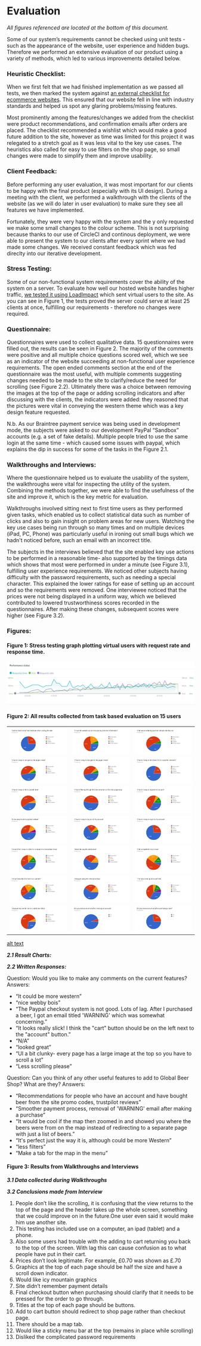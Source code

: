 # Evaluation

_All figures referenced are located at the bottom of this document._

Some of our system’s requirements cannot be checked using unit tests - such as the appearance of the website, user experience and hidden bugs. Therefore we performed an extensive evaluation of our product using a variety of methods, which led to various improvements detailed below.

### Heuristic Checklist: 
When we first felt that we had finished implementation as we passed all tests, we then marked the system against [an external checklist for ecommerce websites](https://www.thinkmind.org/download.php?articleid=achi_2014_2_10_20126). This ensured that our website fell in line with industry standards and helped us spot any glaring problems/missing features.

Most prominently among the features/changes we added from the checklist were product recommendations, and confirmation emails after orders are placed. The checklist recommended a wishlist which would make a good future addition to the site, however as time was limited for this project it was relegated to a stretch goal as it was less vital to the key use cases. The heuristics also called for easy to use filters on the shop page, so small changes were made to simplify them and improve usability.

### Client Feedback:
Before performing any user evaluation, it was most important for our clients to be happy with the final product (especially with its UI design). During a meeting with the client, we performed a walkthrough with the clients of the website (as we will do later in user evaluation) to make sure they see all features we have implemented.

Fortunately, they were very happy with the system and the y only requested we make some small changes to the colour scheme. This is not surprising because thanks to our use of CircleCI and continous deployment, we were able to present the system to our clients after every sprint where we had made some changes. We received constant feedback which was fed direclty into our iterative development.

### Stress Testing:
Some of our non-functional system requirements cover the ability of the system on a server. To evaluate how well our hosted website handles higher traffic, [we tested it using LoadImpact](https://app.loadimpact.com/) which sent virtual users to the site. As you can see in Figure 1, the tests proved the server could serve at least 25 clients at once, fulfilling our requirements - therefore no changes were required. 

### Questionnaire:
Questionnaires were used to collect qualitative data. 15 questionnaires were filled out, the results can be seen in Figure 2. The majority of the comments were positive and all multiple choice questions scored well, which we see as an indicator of the website succeeding at non-functional user experience requirements. The open ended comments section at the end of the questionnaire was the most useful, with multiple comments suggesting changes needed to be made to the site to clarify/reduce the need for scrolling (see Figure 2.2). Ultimately there was a choice between removing the images at the top of the page or adding scrolling indicators and after discussing with the clients, the indicators were added: they reasoned that the pictures were vital in conveying the western theme which was a key design feature requested.

N.b. As our Braintree payment service was being used in development mode, the subjects were asked to our development PayPal “Sandbox” accounts (e.g. a set of fake details). Multiple people tried to use the same login at the same time - which caused some issues with paypal, which explains the dip in success for some of the tasks in the Figure 2.1.

### Walkthroughs and Interviews:
Where the questionnaire helped us to evaluate the usability of the system, the walkthroughs were vital for inspecting the utility of the system. Combining the methods together, we were able to find the usefulness of the site and improve it, which is the key metric for evaluation.

Walkthroughs involved sitting next to first time users as they performed given tasks, which enabled us to collect statistical data such as number of clicks and also to gain insight on problem areas for new users. Watching the key use cases being run through so many times and on multiple devices (iPad, PC, Phone) was particularly useful in ironing out small bugs which we hadn't noticed before, such an email with an incorrect title. 

The subjects in the interviews believed that the site enabled key use actions to be performed in a reasonable time- also supported by the timings data which shows that most were performed in under a minute (see Figure 3.1), fulfilling user experience requirements. We noticed other subjects having difficulty with the password requirements, such as needing a special character. This explained the lower ratings for ease of setting up an account and so the requirements were removed. One interviewee noticed that the prices were not being displayed in a uniform way, which we believed contributed to lowered trustworthiness scores recorded in the questionnaires. After making these changes, subsequent scores were higher (see Figure 3.2).

### Figures:

#### Figure 1: Stress testing graph plotting virtual users with request rate and response time.

![alt text](image/stress_test.jpg "Stress Test Results")

#### Figure 2: All results collected from task based evaluation on 15 users
|  |   |   |
| --- | --- | --- |
| ![Chart 1](image/chart.png "Chart 1") | ![alt text](image/chart2.png "Chart 2") |![alt text](image/chart3.png "Chart 3") |
| ![Chart 1](image/chart4.png "Chart 4") | ![alt text](image/chart5.png "Chart 5") |![alt text](image/chart6.png "Chart 3") |
| ![Chart 1](image/chart7.png "Chart 7") | ![alt text](image/chart8.png "Chart 8") |![alt text](image/chart9.png "Chart 3") |
| ![Chart 1](image/chart10.png "Chart 10") | ![alt text](image/chart11.png "Chart 11") |![alt text](image/chart12.png "Chart 12") |
| ![Chart 1](image/chart13.png "Chart 13") | ![alt text](image/chart14.png "Chart 14") |![alt text](image/chart15.png "Chart 15") |
| ![Chart 1](image/chart16.png "Chart 16") | ![alt text](image/chart17.png "Chart 17") |![alt text](image/chart18.png "Chart 18") |
| ![alt text](image/chart19.png "Chart 19") | ![alt text](image/chart20.png "Chart 20") |![alt text](image/chart21.png "Chart 21") |
 
[alt text](image/chartfinal.png "Final Results")

**_2.1 Result Charts:_**

**_2.2 Written Responses:_**

Question: Would you like to make any comments on the current features?
Answers:
- “It could be more western”
- “nice webby bois”
- “The Paypal checkout system is not good. Lots of lag. After I purchased a beer, I got an email titled 'WARNING' which was somewhat concerning.”
- “It looks really slick! I think the "cart" button should be on the left next to the "account" button.”
- “N/A”
- “looked great”
- “UI a bit clunky- every page has a large image at the top so you have to scroll a lot”
- “Less scrolling please”

Question: Can you think of any other useful features to add to Global Beer Shop? What are they?
Answers:
- “Recommendations for people who have an account and have bought beer from the site
promo codes, trustpilot reviews”
- “Smoother payment process, removal of 'WARNING' email after making a purchase”
- “It would be cool if the map then zoomed in and showed you where the beers were from on the map instead of redirecting to a separate page with just a list of beers.”
- “It's perfect just the way it is, although could be more Western”
- “less filters”
- “Make a tab for the map in the menu”

#### Figure 3: Results from Walkthroughs and Interviews

**_3.1 Data collected during Walkthroughs_**

**_3.2 Conclusions made from Interview_**

1. People don’t like the scrolling, it is confusing that the view returns to the top of the page and the header takes up the whole screen, something that we could improve on in the future.One user even said it would make him use another site. 
1. This testing has included use on a computer, an ipad (tablet) and a phone.
1. Also some users had trouble with the adding to cart returning you back to the top of the screen. With lag this can cause confusion as to what people have put in their cart. 
1. Prices don’t look legitimate. For example, £0.70 was shown as £.70 
1. Graphics at the top of each page should be half the size and have a scroll down indicator.
1. Would like icy mountain graphics
1. Site didn’t remember payment details
1. Final checkout button when purchasing should clarify that it needs to be pressed for the order to go through.
1. Titles at the top of each page should be buttons.
1. Add to cart button should redirect to shop page rather than checkout page.
1. There should be a map tab. 
1. Would like a sticky menu bar at the top (remains in place while scrolling) 
1. Disliked the complicated password requirements

